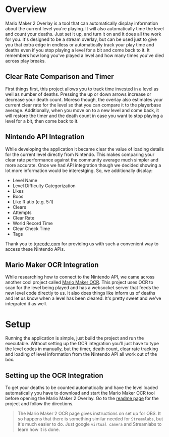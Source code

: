 # Overview
Mario Maker 2 Overlay is a tool that can automatically display information about the current level you're playing. It will also automatically time the level and count your deaths. Just set it up, and turn it on and it does all the work for you. It's designed to be a stream overlay, but can be used just to give you that extra edge in endless or automatically track your play time and deaths even if you stop playing a level for a bit and come back to it. It remembers how long you've played a level and how many times you've died across play breaks.

## Clear Rate Comparison and Timer
First things first, this project allows you to track time invested in a level as well as number of deaths. Pressing the up or down arrows increase or decrease your death count. Moreso though, the overlay also estimates your current clear rate for the level so that you can compare it to the playerbase average. Additionally, when you move on to a new level and come back, it will restore the timer and the death count in case you want to stop playing a level for a bit, then come back to it.

## Nintendo API Integration
While developing the application it became clear the value of loading details for the current level directly from Nintendo. This makes comparing your clear rate performance against the community average much simpler and more accurate. Once we had API integration though we decided showing a lot more information would be interestging. So, we additionally display:

* Level Name
* Level Difficulty Categorization
* Likes
* Boos
* Like R  atio (e.g. 5:1)
* Clears
* Attempts
* Clear Rate
* World Record Time
* Clear Check Time
* Tags

Thank you to [tgrcode.com](https://tgrcode.com/) for providing us with such a convenient way to access these Nintendo APIs.

## Mario Maker OCR Integration

While researching how to connect to the Nintendo API, we came across another cool project called [Mario Maker OCR](https://github.com/dram55/MarioMaker2OCR). This project uses OCR to scan for the level being played and has a websocket server that feeds the new level code directly to us. It also does things like inform us of deaths and let us know when a level has been cleared. It's pretty sweet and we've integrated it as well.

# Setup
Running the application is simple, just build the project and run the executable. Without setting up the OCR integration you'll just have to type the level codes in manually, but the timer, death count, clear rate tracking and loading of level information from the Nintendo API all work out of the box.

## Setting up the OCR Integration
To get your deaths to be counted automatically and have the level loaded automatically you have to download and start the Mario Maker OCR tool before opening the Mario Maker 2 Overlay. Go to the [readme page](https://github.com/dram55/MarioMaker2OCR) for the project and follow the directions.

>The Mario Maker 2 OCR page gives instructions on set up for OBS. It so happens that there is something similar needed for `Streamlabs`, but it's much easier to do. Just google `virtual camera` and Streamlabs to learn how it is done.
